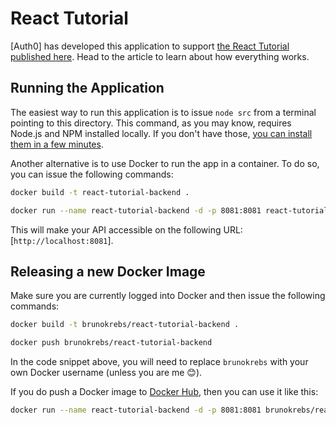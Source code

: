 # React Tutorial

[Auth0] has developed this application to support [the React Tutorial published here](https://auth0.com/blog/react-tutorial-building-and-securing-your-first-app/). Head to the article to learn about how everything works.

## Running the Application

The easiest way to run this application is to issue `node src` from a terminal pointing to this directory. This command, as you may know, requires Node.js and NPM installed locally. If you don't have those, [you can install them in a few minutes](https://nodejs.org/en/download/).

Another alternative is to use Docker to run the app in a container. To do so, you can issue the following commands:

```bash
docker build -t react-tutorial-backend .

docker run --name react-tutorial-backend -d -p 8081:8081 react-tutorial-backend
```

This will make your API accessible on the following URL: [`http://localhost:8081`].

## Releasing a new Docker Image

Make sure you are currently logged into Docker and then issue the following commands:

```bash
docker build -t brunokrebs/react-tutorial-backend .

docker push brunokrebs/react-tutorial-backend
```

In the code snippet above, you will need to replace `brunokrebs` with your own Docker username (unless you are me 😊).

If you do push a Docker image to [Docker Hub](https://hub.docker.com/), then you can use it like this:

```bash
docker run --name react-tutorial-backend -d -p 8081:8081 brunokrebs/react-tutorial-backend
```
